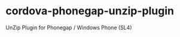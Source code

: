 cordova-phonegap-unzip-plugin
=============================

UnZip Plugin for Phonegap / Windows Phone (SL4)